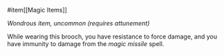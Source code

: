 #item[[Magic Items]]

*Wondrous item, uncommon (requires attunement)*

While wearing this brooch, you have resistance to force damage, and you have immunity to damage from the *magic missile* spell.
